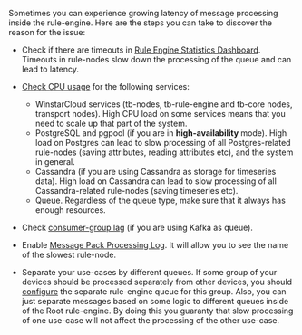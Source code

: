 Sometimes you can experience growing latency of message processing inside the rule-engine. Here are the steps you can take to discover the reason for the issue:
- Check if there are timeouts in [Rule Engine Statistics Dashboard](/docs/{{docsPrefix}}user-guide/rule-engine-2-0/overview/#rule-engine-statistics). Timeouts in rule-nodes slow down the processing of the queue and can lead to latency.

- [Check CPU usage](#cpumemory-usage) for the following services:
    - WinstarCloud services (tb-nodes, tb-rule-engine and tb-core nodes, transport nodes). High CPU load on some services means that you need to scale up that part of the system.
    - PostgreSQL and pgpool (if you are in <b>high-availability</b> mode). High load on Postgres can lead to slow processing of all Postgres-related rule-nodes (saving attributes, reading attributes etc), and the system in general.
    - Cassandra (if you are using Cassandra as storage for timeseries data). High load on Cassandra can lead to slow processing of all Cassandra-related rule-nodes (saving timeseries etc).
    - Queue. Regardless of the queue type, make sure that it always has enough resources.

- Check [consumer-group lag](#consumer-group-message-lag-for-kafka-queue) (if you are using Kafka as queue).

- Enable [Message Pack Processing Log](#message-pack-processing-log). It will allow you to see the name of the slowest rule-node.

- Separate your use-cases by different queues. If some group of your devices should be processed separately from other devices, you should [configure](/docs/{{docsPrefix}}user-guide/device-profiles/#queue-name) the separate rule-engine queue for this group. Also, you can just separate messages based on some logic to different queues inside of the Root rule-engine. By doing this you guaranty that slow processing of one use-case will not affect the processing of the other use-case.

